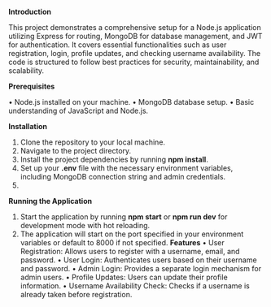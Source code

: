 **Introduction**

This project demonstrates a comprehensive setup for a Node.js application utilizing Express for routing, MongoDB for database management, and JWT for authentication. It covers essential functionalities such as user registration, login, profile updates, and checking username availability. The code is structured to follow best practices for security, maintainability, and scalability.

**Prerequisites**

•	Node.js installed on your machine.
•	MongoDB database setup.
•	Basic understanding of JavaScript and Node.js.

**Installation**

1.	Clone the repository to your local machine.
2.	Navigate to the project directory.
3.	Install the project dependencies by running **npm install**.
4.	Set up your **.env** file with the necessary environment variables, including MongoDB connection string and admin credentials.
5.	
**Running the Application**

1.	Start the application by running **npm start** or **npm run dev** for development mode with hot reloading.
2.	The application will start on the port specified in your environment variables or default to 8000 if not specified.
**Features**
•	User Registration: Allows users to register with a username, email, and password.
•	User Login: Authenticates users based on their username and password.
•	Admin Login: Provides a separate login mechanism for admin users.
•	Profile Updates: Users can update their profile information.
•	Username Availability Check: Checks if a username is already taken before registration.

